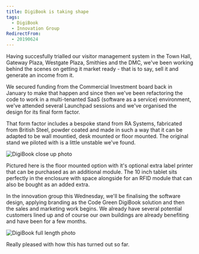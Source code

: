 ```yaml
---
title: DigiBook is taking shape
tags:
  - DigiBook
  - Innovation Group
RedirectFrom:
  - 20190624
---
```

Having succesfully trialled our visitor management system in the Town Hall, Gateway Plaza, Westgate Plaza, Smithies and the DMC, we've been working behind the scenes on getting it market ready - that is to say, sell it and generate an income from it.

We secured funding from the Commercial Investment board back in January to make that happen and since then we've been refactoring the code to work in a multi-tenanted SaaS (software as a service) environment, we've attended several Launchpad sessions and we've organised the design for its final form factor.

That form factor includes a bespoke stand from RA Systems, fabricated from British Steel, powder coated and made in such a way that it can be adapted to be wall mountied, desk mounted or floor mounted. The original stand we piloted with is a little unstable we've found.

![DigiBook close up photo](/assets/images/2019-06-24-digibook-tablet-1.png)

Pictured here is the floor mounted option with it's optional extra label printer that can be purchased as an additional module. The 10 inch tablet sits perfectly in the enclosure with space alongside for an RFID module that can also be bought as an added extra.

In the innovation group this Wednesday, we'll be finalising the software design, applying branding as the Code Green DigiBook solution and then the sales and marketing work begins. We already have several potential customers lined up and of course our own buildings are already benefiting and have been for a few months.

![DigiBook full length photo](/assets/images/2019-06-24-digibook-tablet-2.png)

Really pleased with how this has turned out so far.